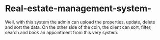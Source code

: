# Real-estate-management-system-
Well, with this system the admin can upload the properties, update, delete and sort the data. On the other side of the coin, the client can sort, filter, search and book an appointment from this very system. 
